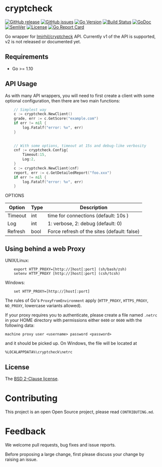 cryptcheck
==========

[![GitHub release](https://img.shields.io/github/release/keltia/cryptcheck.svg)](https://github.com/keltia/cryptcheck/releases) 
[![GitHub issues](https://img.shields.io/github/issues/keltia/cryptcheck.svg)](https://github.com/keltia/cryptcheck/issues)
[![Go Version](https://img.shields.io/badge/go-1.10-blue.svg)](https://golang.org/dl/)
[![Build Status](https://travis-ci.org/keltia/cryptcheck.svg?branch=master)](https://travis-ci.org/keltia/cryptcheck)
[![GoDoc](http://godoc.org/github.com/keltia/cryptcheck?status.svg)](http://godoc.org/github.com/keltia/cryptcheck)
[![SemVer](http://img.shields.io/SemVer/2.0.0.png)](https://semver.org/spec/v2.0.0.html)
[![License](https://img.shields.io/pypi/l/Django.svg)](https://opensource.org/licenses/BSD-2-Clause)
[![Go Report Card](https://goreportcard.com/badge/github.com/keltia/cryptcheck)](https://goreportcard.com/report/github.com/keltia/cryptcheck)

Go wrapper for [Imirhil/cryptcheck](https://tls.imirhil.fr/) API.  Currently v1 of the API is supported, v2 is not released or documented yet.

## Requirements

* Go >= 1.10

## API Usage

As with many API wrappers, you will need to first create a client with some optional configuration, then there are two main functions:

``` go
    // Simplest way
    c := cryptcheck.NewClient()
    grade, err := c.GetScore("example.com")
    if err != nil {
        log.Fatalf("error: %v", err)
    }
    
    
    // With some options, timeout at 15s and debug-like verbosity
    cnf := cryptcheck.Config{
        Timeout:15, 
        Log:2,
    }
    c := cryptcheck.NewClient(cnf)
    report, err := c.GetDetailedReport("foo.xxx")
    if err != nil {
        log.Fatalf("error: %v", err)
    }
```

OPTIONS

| Option  | Type | Description |
| ------- | ---- | ----------- |
| Timeout | int  | time for connections (default: 10s ) |
| Log     | int  | 1: verbose, 2: debug (default: 0) |
| Refresh | bool | Force refresh of the sites (default: false) |
    

## Using behind a web Proxy

UNIX/Linux:

```
    export HTTP_PROXY=[http://]host[:port] (sh/bash/zsh)
    setenv HTTP_PROXY [http://]host[:port] (csh/tcsh)
```

Windows:

```
    set HTTP_PROXY=[http://]host[:port]
```

The rules of Go's `ProxyFromEnvironment` apply (`HTTP_PROXY`, `HTTPS_PROXY`, `NO_PROXY`, lowercase variants allowed).

If your proxy requires you to authenticate, please create a file named `.netrc` in your HOME directory with permissions either `0400` or `0600` with the following data:

    machine proxy user <username> password <password>
    
and it should be picked up. On Windows, the file will be located at

    %LOCALAPPDATA%\cryptcheck\netrc

## License

The [BSD 2-Clause license](https://github.com/keltia/cryptcheck/LICENSE.md).

# Contributing

This project is an open Open Source project, please read `CONTRIBUTING.md`.

# Feedback

We welcome pull requests, bug fixes and issue reports.

Before proposing a large change, first please discuss your change by raising an issue.
